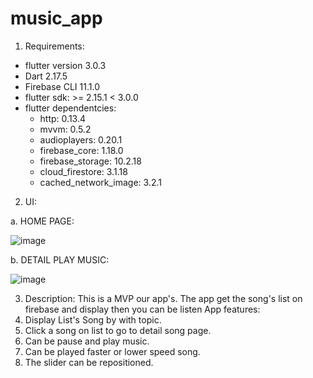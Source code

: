 # music_app
1. Requirements:
  - flutter version 3.0.3
  - Dart 2.17.5
  - Firebase CLI 11.1.0
  - flutter sdk: >= 2.15.1 < 3.0.0
  - flutter dependentcies:
     + http: 0.13.4
     + mvvm: 0.5.2
     + audioplayers: 0.20.1
     + firebase_core: 1.18.0
     + firebase_storage: 10.2.18
     + cloud_firestore: 3.1.18
     + cached_network_image: 3.2.1
2.  UI:

  
a. HOME PAGE:




  ![image](https://user-images.githubusercontent.com/79785621/175820105-8b9a0b07-06b4-42e6-b187-2dc1bad3e74b.png)
  
  
  
  
b. DETAIL PLAY MUSIC:




   ![image](https://user-images.githubusercontent.com/79785621/175820123-867326b8-664b-40f9-9ed5-23d0c619b14a.png)

3. Description:
This is a MVP our app's. The app get the song's list on firebase and display then you can be listen
App features:
  1. Display List's Song by with topic.
  2. Click a song on list to go to detail song page.
  3. Can be pause and play music.
  4. Can be played faster or lower speed song.
  5. The slider can be repositioned.
